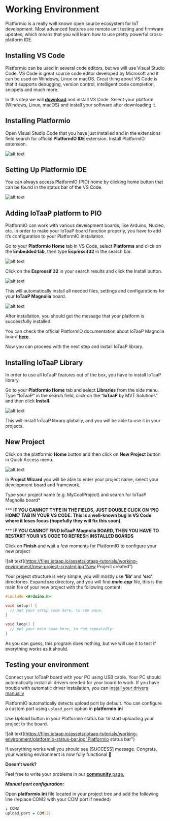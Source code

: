 # Working Environment

Platformio is a really well known open source ecosystem for IoT development. Most advanced features are remote unit testing and firmware updates, which means that you will learn how to use pretty powerful cross-platform IDE.

## Installing VS Code

Platformio can be used in several code editors, but we will use Visual Studio Code. VS Code is great source code editor developed by Microsoft and it can be used on Windows, Linux or macOS. Great thing about VS Code is that it supports debugging, version control, intelligent code completion, snippets and much more.

In this step we will [**download**](https://code.visualstudio.com/) and install VS Code. Select your platform (Windows, Linux, macOS) and install your software after downloading it.

## Installing Platformio

Open Visual Studio Code that you have just installed and in the extensions field search for official **PlatformIO IDE** extension. Install PlatformIO extension.

![alt text](https://files.iotaap.io/assets/iotaap-tutorials/working-environment/platformio-ide-vscode-pkg-installer.png "PlatformIO IDE extension")

## Setting Up Platformio IDE

You can always access PlatformIO (PIO) home by clicking home button that can be found in the status bar of the VS Code.

![alt text](https://files.iotaap.io/assets/iotaap-tutorials/working-environment/platformio-home-300x278.png "PIO home")

## Adding IoTaaP platform to PIO

PlatformIO can work with various development boards, like Arduino, Nucleo, etc. In order to make your IoTaaP board function properly, you have to add it’s configuration to your PlatformIO installation.

Go to your **Platformio Home** tab in VS Code, select **Platforms** and click on the **Embedded tab**, then type **Espressif32** in the search bar.

![alt text](https://files.iotaap.io/assets/iotaap-tutorials/working-environment/iotaap-platformio-add-platform.png "Add platform")

Click on the **Espressif 32** in your search results and click the Install button.

![alt text](https://files.iotaap.io/assets/iotaap-tutorials/working-environment/iotaap-install-button-platformio.png "Install button platformio")

This will automatically install all needed files, settings and configurations for your **IoTaaP Magnolia** board.

![alt text](https://files.iotaap.io/assets/iotaap-tutorials/working-environment/iotaap-platformio-success.png "Success")

After installation, you should get the message that your platform is successfully installed.

You can check the official PlatformIO documentation about IoTaaP Magnolia board [**here**](https://docs.platformio.org/en/latest/boards/espressif32/iotaap_magnolia.html).

Now you can proceed with the next step and install IoTaaP library.

## Installing IoTaaP Library

In order to use all IoTaaP features out of the box, you have to install IoTaaP library.

Go to your **Platformio Home** tab and select **Libraries** from the side menu. Type “IoTaaP” in the search field, click on the “**IoTaaP** by MVT Solutions” and then click **Install**.

![alt text](https://files.iotaap.io/assets/iotaap-tutorials/working-environment/iotaap-library-platfromio-iot-1024x326.png "IoTaaP Library")

This will install IoTaaP library globally, and you will be able to use it in your projects.

## New Project

Click on the platformio **Home** button and then click on **New Project** button in Quick Access menu.

![alt text](https://files.iotaap.io/assets/iotaap-tutorials/working-environment/platformio-home-new-project-1024x363.jpg "New Project")

In **Project Wizard** you will be able to enter your project name, select your development board and framework.

Type your project name (e.g. MyCoolProject) and search for IoTaaP Magnolia board*

*** **IF YOU CANNOT TYPE IN THE FIELDS, JUST DOUBLE CLICK ON ‘PIO HOME’ TAB IN YOUR VS CODE. This is a well-known bug in VS Code where it loses focus (hopefully they will fix this soon).**

*** **IF YOU CANNOT FIND IoTaaP Magnolia BOARD, THEN YOU HAVE TO RESTART YOUR VS CODE TO REFRESH INSTALLED BOARDS**

Click on **Finish** and wait a few moments for PlatformIO to configure your new project

![alt text](https://files.iotaap.io/assets/iotaap-tutorials/working-environment/new-project-created.jpg"New Project created")

Your project structure is very simple, you will mostly use **‘lib‘** and **‘src‘** directories. Expand **src** directory, and you will find _**main.cpp**_ file, this is the main file of your new project with the following content:

```cpp
#include <Arduino.h>

void setup() {
  // put your setup code here, to run once:
}

void loop() {
  // put your main code here, to run repeatedly:
}
```
As you can guess, this program does nothing, but we will use it to test if everything works as it should.

## Testing your environment

Connect your IoTaaP board with your PC using USB cable. Your PC should automatically install all drivers needed for your board to work. If you have trouble with automatic driver installation, you can [install your drivers manually](https://www.ftdichip.com/Drivers/VCP.htm)

PlatformIO automatically detects upload port by default. You can configure a custom port using ``` upload_port ``` option in **platformio.ini**

Use _Upload_ button in your Platformio status bar to start uploading your project to the board.

![alt text](https://files.iotaap.io/assets/iotaap-tutorials/working-environment/platformio-status-bar.jpg"Platformio status bar")

If everything works well you should see [SUCCESS] message. Congrats, your working environment is now fully functional 💪

**Doesn’t work?**

Feel free to write your problems in our [ **community** page.](https://community.iotaap.io/)

_**Manual port configuration:**_

Open **platformio.ini** file located in your project tree and add the following line (replace COM2 with your COM port if needed)

```bash
; COM2
upload_port = COM[2]
```
